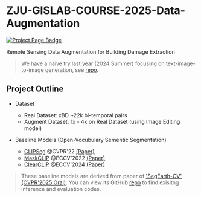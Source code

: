 # ZJU-GISLAB-COURSE-2025-Data-Augmentation

<a href="https://bili-sakura.github.io/ZJU-GISLAB-COURSE-2025-Data-Augmentation/">
  <img src="https://img.shields.io/badge/Keynotes-blue?style=for-the-badge" alt="Project Page Badge">
</a>

Remote Sensing Data Augmentation for Building Damage Extraction

> We have a naive try last year (2024 Summer) focusing on text-image-to-image generation, see [repo](https://github.com/Bili-Sakura/ZJU-GISLAB-COURSE-2024).

## Project Outline

- Dataset

  - Real Dataset: xBD ~22k bi-temporal pairs
  - Augment Dataset: 1x - 4x on Real Dataset (using Image Editing model)

- Baseline Models (Open-Vocubulary Sementic Segmentation)
  - [CLIPSeg](https://github.com/timojl/clipseg) @CVPR'22 [(Paper)](https://openaccess.thecvf.com/content/CVPR2022/html/Luddecke_Image_Segmentation_Using_Text_and_Image_Prompts_CVPR_2022_paper.html)
  - [MaskCLIP](https://github.com/chongzhou96/MaskCLIP) @ECCV'2022 [(Paper)](https://www.ecva.net/papers/eccv_2022/papers_ECCV/papers/136880687.pdf)
  - [ClearCLIP](https://github.com/mc-lan/ClearCLIP) @ECCV'2024 [(Paper)](https://www.ecva.net/papers/eccv_2024/papers_ECCV/papers/06346.pdf)

> These baseline models are derived from paper of ['SegEarth-OV' (CVPR'2025 Oral)](https://openaccess.thecvf.com/content/CVPR2025/html/Li_SegEarth-OV_Towards_Training-Free_Open-Vocabulary_Segmentation_for_Remote_Sensing_Images_CVPR_2025_paper.html). You can view its GitHub [repo](https://github.com/likyoo/SegEarth-OV) to find exisitng inference and evaluation codes.
